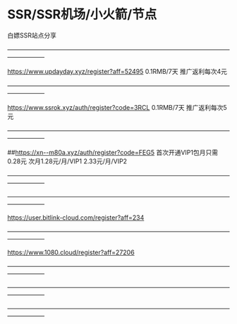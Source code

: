# SSR/SSR机场/小火箭/节点
白嫖SSR站点分享

——————————————————————————————————————————   



https://www.updayday.xyz/register?aff=52495    0.1RMB/7天    推广返利每次4元 
                                          
—————————————————————————————————————————— 
                                          
https://www.ssrok.xyz/auth/register?code=3RCL   0.1RMB/7天    推广返利每次5元 
                                          
—————————————————————————————————————————— 

##https://xn--m80a.xyz/auth/register?code=FEG5   首次开通VIP1包月只需0.28元 		 次月1.28元/月/VIP1		  2.33元/月/VIP2  


——————————————————————————————————————————   


——————————————————————————————————————————   

https://user.bitlink-cloud.com/register?aff=234

——————————————————————————————————————————   

https://www.1080.cloud/register?aff=27206

——————————————————————————————————————————   




——————————————————————————————————————————   




——————————————————————————————————————————   




